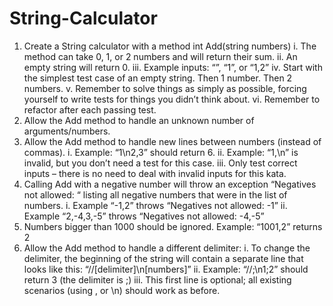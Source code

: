 # String-Calculator

1. Create a String calculator with a method int Add(string numbers)
  i. The method can take 0, 1, or 2 numbers and will return their sum.
  ii. An empty string will return 0.
  iii. Example inputs: “”, “1”, or “1,2”
  iv. Start with the simplest test case of an empty string. Then 1 number. Then 2 numbers.
  v. Remember to solve things as simply as possible, forcing yourself to write tests for things you didn’t think about.
  vi. Remember to refactor after each passing test.
2. Allow the Add method to handle an unknown number of arguments/numbers.
3. Allow the Add method to handle new lines between numbers (instead of commas).
  i. Example: “1\n2,3” should return 6.
  ii. Example: “1,\n” is invalid, but you don’t need a test for this case.
  iii. Only test correct inputs – there is no need to deal with invalid inputs for this kata.
4. Calling Add with a negative number will throw an exception “Negatives not allowed: “ listing all negative numbers that were in the list of numbers.
  i. Example “-1,2” throws “Negatives not allowed: -1”
  ii. Example “2,-4,3,-5” throws “Negatives not allowed: -4,-5”
5. Numbers bigger than 1000 should be ignored. Example: “1001,2” returns 2
6. Allow the Add method to handle a different delimiter:
  i. To change the delimiter, the beginning of the string will contain a separate line that looks like this:
    “//[delimiter]\n[numbers]”
  ii. Example: “//;\n1;2” should return 3 (the delimiter is ;)
  iii. This first line is optional; all existing scenarios (using , or \n) should work as before.
